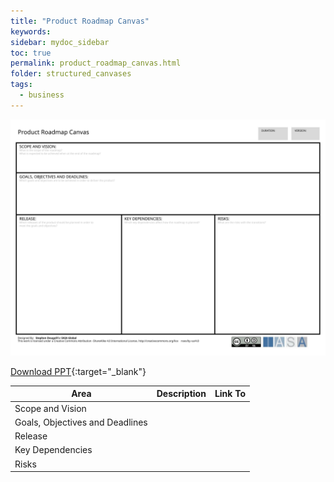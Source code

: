 ```yaml
---
title: "Product Roadmap Canvas"
keywords: 
sidebar: mydoc_sidebar
toc: true
permalink: product_roadmap_canvas.html
folder: structured_canvases
tags: 
  - business
---
```


![image001](media/product_roadmap_canvas001.svg)

[Download PPT](media/ppt/product_roadmap_canvas.ppt){:target="_blank"}

| Area | Description | Link To |
| --- | --- | --- |
| Scope and Vision |   |   |
| Goals, Objectives and Deadlines |   |   |
| Release |   |   |
| Key Dependencies |   |   |
| Risks |   |   |